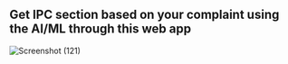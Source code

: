 ## Get IPC section based on your complaint using the AI/ML through this web app
 
![Screenshot (121)](https://github.com/yp8866/RJPOLICE_HACK_1614_LegalShieldSquad_4/assets/122187543/885d4be5-cbfd-42ce-a4e3-9f8b3134233a)
